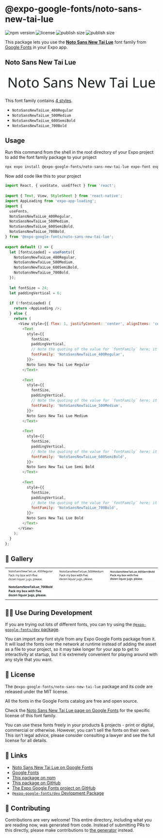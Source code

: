 # @expo-google-fonts/noto-sans-new-tai-lue

![npm version](https://flat.badgen.net/npm/v/@expo-google-fonts/noto-sans-new-tai-lue)
![license](https://flat.badgen.net/github/license/expo/google-fonts)
![publish size](https://flat.badgen.net/packagephobia/install/@expo-google-fonts/noto-sans-new-tai-lue)
![publish size](https://flat.badgen.net/packagephobia/publish/@expo-google-fonts/noto-sans-new-tai-lue)

This package lets you use the [**Noto Sans New Tai Lue**](https://fonts.google.com/specimen/Noto+Sans+New+Tai+Lue) font family from [Google Fonts](https://fonts.google.com/) in your Expo app.

## Noto Sans New Tai Lue

![Noto Sans New Tai Lue](./font-family.png)

This font family contains [4 styles](#-gallery).

- `NotoSansNewTaiLue_400Regular`
- `NotoSansNewTaiLue_500Medium`
- `NotoSansNewTaiLue_600SemiBold`
- `NotoSansNewTaiLue_700Bold`

## Usage

Run this command from the shell in the root directory of your Expo project to add the font family package to your project
```sh
npx expo install @expo-google-fonts/noto-sans-new-tai-lue expo-font expo-app-loading
```

Now add code like this to your project
```js
import React, { useState, useEffect } from 'react';

import { Text, View, StyleSheet } from 'react-native';
import AppLoading from 'expo-app-loading';
import {
  useFonts,
  NotoSansNewTaiLue_400Regular,
  NotoSansNewTaiLue_500Medium,
  NotoSansNewTaiLue_600SemiBold,
  NotoSansNewTaiLue_700Bold,
} from '@expo-google-fonts/noto-sans-new-tai-lue';

export default () => {
  let [fontsLoaded] = useFonts({
    NotoSansNewTaiLue_400Regular,
    NotoSansNewTaiLue_500Medium,
    NotoSansNewTaiLue_600SemiBold,
    NotoSansNewTaiLue_700Bold,
  });

  let fontSize = 24;
  let paddingVertical = 6;

  if (!fontsLoaded) {
    return <AppLoading />;
  } else {
    return (
      <View style={{ flex: 1, justifyContent: 'center', alignItems: 'center' }}>
        <Text
          style={{
            fontSize,
            paddingVertical,
            // Note the quoting of the value for `fontFamily` here; it expects a string!
            fontFamily: 'NotoSansNewTaiLue_400Regular',
          }}>
          Noto Sans New Tai Lue Regular
        </Text>

        <Text
          style={{
            fontSize,
            paddingVertical,
            // Note the quoting of the value for `fontFamily` here; it expects a string!
            fontFamily: 'NotoSansNewTaiLue_500Medium',
          }}>
          Noto Sans New Tai Lue Medium
        </Text>

        <Text
          style={{
            fontSize,
            paddingVertical,
            // Note the quoting of the value for `fontFamily` here; it expects a string!
            fontFamily: 'NotoSansNewTaiLue_600SemiBold',
          }}>
          Noto Sans New Tai Lue Semi Bold
        </Text>

        <Text
          style={{
            fontSize,
            paddingVertical,
            // Note the quoting of the value for `fontFamily` here; it expects a string!
            fontFamily: 'NotoSansNewTaiLue_700Bold',
          }}>
          Noto Sans New Tai Lue Bold
        </Text>
      </View>
    );
  }
};

```

## 🔡 Gallery


||||
|-|-|-|
|![NotoSansNewTaiLue_400Regular](./NotoSansNewTaiLue_400Regular.ttf.png)|![NotoSansNewTaiLue_500Medium](./NotoSansNewTaiLue_500Medium.ttf.png)|![NotoSansNewTaiLue_600SemiBold](./NotoSansNewTaiLue_600SemiBold.ttf.png)||
|![NotoSansNewTaiLue_700Bold](./NotoSansNewTaiLue_700Bold.ttf.png)||||


## 👩‍💻 Use During Development

If you are trying out lots of different fonts, you can try using the [`@expo-google-fonts/dev` package](https://github.com/expo/google-fonts/tree/master/font-packages/dev#readme).

You can import *any* font style from any Expo Google Fonts package from it. It will load the fonts
over the network at runtime instead of adding the asset as a file to your project, so it may take longer
for your app to get to interactivity at startup, but it is extremely convenient
for playing around with any style that you want.

## 📖 License

The `@expo-google-fonts/noto-sans-new-tai-lue` package and its code are released under the MIT license.

All the fonts in the Google Fonts catalog are free and open source.

Check the [Noto Sans New Tai Lue page on Google Fonts](https://fonts.google.com/specimen/Noto+Sans+New+Tai+Lue) for the specific license of this font family.

You can use these fonts freely in your products & projects - print or digital, commercial or otherwise. However, you can't sell the fonts on their own. This isn't legal advice, please consider consulting a lawyer and see the full license for all details.

## 🔗 Links

- [Noto Sans New Tai Lue on Google Fonts](https://fonts.google.com/specimen/Noto+Sans+New+Tai+Lue)
- [Google Fonts](https://fonts.google.com/)
- [This package on npm](https://www.npmjs.com/package/@expo-google-fonts/noto-sans-new-tai-lue)
- [This package on GitHub](https://github.com/expo/google-fonts/tree/master/font-packages/noto-sans-new-tai-lue)
- [The Expo Google Fonts project on GitHub](https://github.com/expo/google-fonts)
- [`@expo-google-fonts/dev` Devlopment Package](https://github.com/expo/google-fonts/tree/master/font-packages/dev)

## 🤝 Contributing

Contributions are very welcome! This entire directory, including what you are reading now, was generated from code. Instead of submitting PRs to this directly, please make contributions to [the generator](https://github.com/expo/google-fonts/tree/master/packages/generator) instead.
